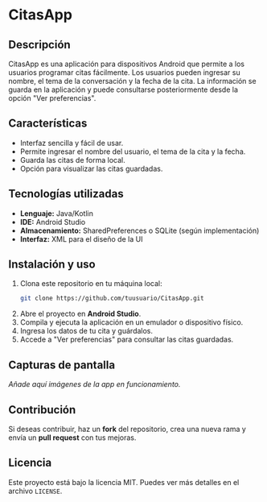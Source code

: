 # CitasApp

## Descripción
CitasApp es una aplicación para dispositivos Android que permite a los usuarios programar citas fácilmente. Los usuarios pueden ingresar su nombre, el tema de la conversación y la fecha de la cita. La información se guarda en la aplicación y puede consultarse posteriormente desde la opción "Ver preferencias".

## Características
- Interfaz sencilla y fácil de usar.
- Permite ingresar el nombre del usuario, el tema de la cita y la fecha.
- Guarda las citas de forma local.
- Opción para visualizar las citas guardadas.

## Tecnologías utilizadas
- **Lenguaje:** Java/Kotlin
- **IDE:** Android Studio
- **Almacenamiento:** SharedPreferences o SQLite (según implementación)
- **Interfaz:** XML para el diseño de la UI

## Instalación y uso
1. Clona este repositorio en tu máquina local:
   ```sh
   git clone https://github.com/tuusuario/CitasApp.git
   ```
2. Abre el proyecto en **Android Studio**.
3. Compila y ejecuta la aplicación en un emulador o dispositivo físico.
4. Ingresa los datos de tu cita y guárdalos.
5. Accede a "Ver preferencias" para consultar las citas guardadas.

## Capturas de pantalla
_Añade aquí imágenes de la app en funcionamiento._

## Contribución
Si deseas contribuir, haz un **fork** del repositorio, crea una nueva rama y envía un **pull request** con tus mejoras.

## Licencia
Este proyecto está bajo la licencia MIT. Puedes ver más detalles en el archivo `LICENSE`.

